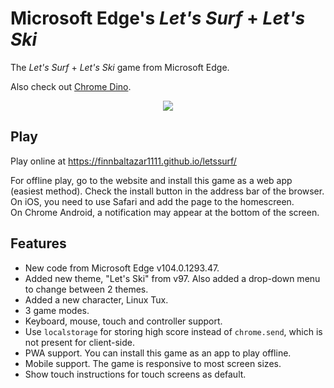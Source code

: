 # Microsoft Edge's *Let's Surf* + *Let's Ski*
The *Let's Surf* + *Let's Ski* game from Microsoft Edge.

Also check out [Chrome Dino](https://finnbaltazar1111.github.io/Dino-Game).

<p align="center">
  <img src="https://i.imgur.com/9ybOdy7.png"/>
</p>

## Play
Play online at https://finnbaltazar1111.github.io/letssurf/

For offline play, go to the website and install this game as a web app (easiest method). Check the install button in the address bar of the browser.  
On iOS, you need to use Safari and add the page to the homescreen.  
On Chrome Android, a notification may appear at the bottom of the screen.

## Features
- New code from Microsoft Edge v104.0.1293.47.
- Added new theme, "Let's Ski" from v97. Also added a drop-down menu to change between 2 themes.
- Added a new character, Linux Tux.
- 3 game modes.
- Keyboard, mouse, touch and controller support.
- Use ``localstorage`` for storing high score instead of ``chrome.send``, which is not present for client-side.
- PWA support. You can install this game as an app to play offline.
- Mobile support. The game is responsive to most screen sizes.
- Show touch instructions for touch screens as default.
